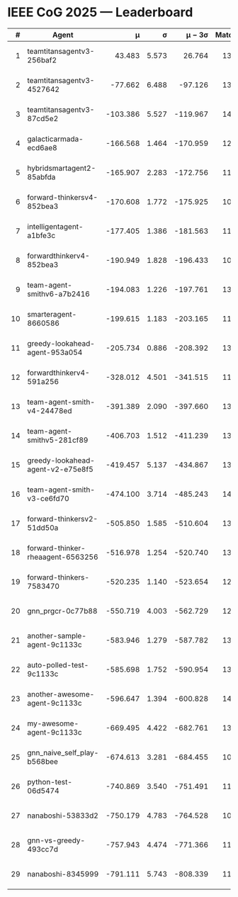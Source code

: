 # IEEE CoG 2025 — Leaderboard

| # | Agent | μ | σ | μ − 3σ | Matches | Updated |
|---:|---|---:|---:|---:|---:|---|
| 1 | teamtitansagentv3-256baf2 | 43.483 | 5.573 | 26.764 | 13740 | 2025-08-22 01:21 |
| 2 | teamtitansagentv3-4527642 | -77.662 | 6.488 | -97.126 | 13034 | 2025-08-22 01:21 |
| 3 | teamtitansagentv3-87cd5e2 | -103.386 | 5.527 | -119.967 | 14146 | 2025-08-22 01:21 |
| 4 | galacticarmada-ecd6ae8 | -166.568 | 1.464 | -170.959 | 12800 | 2025-08-22 01:21 |
| 5 | hybridsmartagent2-85abfda | -165.907 | 2.283 | -172.756 | 11826 | 2025-08-22 01:21 |
| 6 | forward-thinkersv4-852bea3 | -170.608 | 1.772 | -175.925 | 10855 | 2025-08-22 01:21 |
| 7 | intelligentagent-a1bfe3c | -177.405 | 1.386 | -181.563 | 11529 | 2025-08-22 01:21 |
| 8 | forwardthinkerv4-852bea3 | -190.949 | 1.828 | -196.433 | 10852 | 2025-08-22 01:21 |
| 9 | team-agent-smithv6-a7b2416 | -194.083 | 1.226 | -197.761 | 13060 | 2025-08-22 01:21 |
| 10 | smarteragent-8660586 | -199.615 | 1.183 | -203.165 | 11646 | 2025-08-22 01:21 |
| 11 | greedy-lookahead-agent-953a054 | -205.734 | 0.886 | -208.392 | 13048 | 2025-08-22 01:21 |
| 12 | forwardthinkerv4-591a256 | -328.012 | 4.501 | -341.515 | 11286 | 2025-08-22 01:21 |
| 13 | team-agent-smith-v4-24478ed | -391.389 | 2.090 | -397.660 | 13922 | 2025-08-22 01:21 |
| 14 | team-agent-smithv5-281cf89 | -406.703 | 1.512 | -411.239 | 13700 | 2025-08-22 01:21 |
| 15 | greedy-lookahead-agent-v2-e75e8f5 | -419.457 | 5.137 | -434.867 | 13348 | 2025-08-22 01:21 |
| 16 | team-agent-smith-v3-ce6fd70 | -474.100 | 3.714 | -485.243 | 14582 | 2025-08-22 01:21 |
| 17 | forward-thinkersv2-51dd50a | -505.850 | 1.585 | -510.604 | 13288 | 2025-08-22 01:21 |
| 18 | forward-thinker-rheaagent-6563256 | -516.978 | 1.254 | -520.740 | 13008 | 2025-08-22 01:21 |
| 19 | forward-thinkers-7583470 | -520.235 | 1.140 | -523.654 | 12560 | 2025-08-22 01:21 |
| 20 | gnn_prgcr-0c77b88 | -550.719 | 4.003 | -562.729 | 12150 | 2025-08-22 01:21 |
| 21 | another-sample-agent-9c1133c | -583.946 | 1.279 | -587.782 | 13500 | 2025-08-22 01:21 |
| 22 | auto-polled-test-9c1133c | -585.698 | 1.752 | -590.954 | 13260 | 2025-08-22 01:21 |
| 23 | another-awesome-agent-9c1133c | -596.647 | 1.394 | -600.828 | 14220 | 2025-08-22 01:21 |
| 24 | my-awesome-agent-9c1133c | -669.495 | 4.422 | -682.761 | 13660 | 2025-08-22 01:21 |
| 25 | gnn_naive_self_play-b568bee | -674.613 | 3.281 | -684.455 | 10740 | 2025-08-22 01:21 |
| 26 | python-test-06d5474 | -740.869 | 3.540 | -751.491 | 11080 | 2025-08-22 01:21 |
| 27 | nanaboshi-53833d2 | -750.179 | 4.783 | -764.528 | 10380 | 2025-08-22 01:21 |
| 28 | gnn-vs-greedy-493cc7d | -757.943 | 4.474 | -771.366 | 11040 | 2025-08-22 01:21 |
| 29 | nanaboshi-8345999 | -791.111 | 5.743 | -808.339 | 11150 | 2025-08-22 01:21 |

